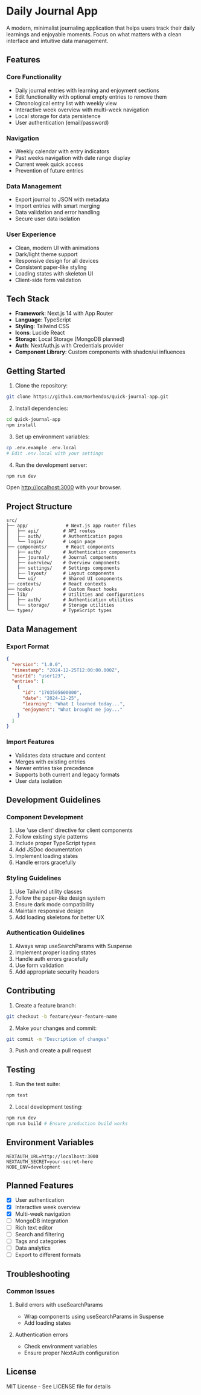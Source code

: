 # Daily Journal App

A modern, minimalist journaling application that helps users track their daily learnings and enjoyable moments. Focus on what matters with a clean interface and intuitive data management.

## Features

### Core Functionality
- Daily journal entries with learning and enjoyment sections
- Edit functionality with optional empty entries to remove them
- Chronological entry list with weekly view
- Interactive week overview with multi-week navigation
- Local storage for data persistence
- User authentication (email/password)

### Navigation
- Weekly calendar with entry indicators
- Past weeks navigation with date range display
- Current week quick access
- Prevention of future entries

### Data Management
- Export journal to JSON with metadata
- Import entries with smart merging
- Data validation and error handling
- Secure user data isolation

### User Experience
- Clean, modern UI with animations
- Dark/light theme support
- Responsive design for all devices
- Consistent paper-like styling
- Loading states with skeleton UI
- Client-side form validation

## Tech Stack

- **Framework**: Next.js 14 with App Router
- **Language**: TypeScript
- **Styling**: Tailwind CSS
- **Icons**: Lucide React
- **Storage**: Local Storage (MongoDB planned)
- **Auth**: NextAuth.js with Credentials provider
- **Component Library**: Custom components with shadcn/ui influences

## Getting Started

1. Clone the repository:
```bash
git clone https://github.com/morhendos/quick-journal-app.git
```

2. Install dependencies:
```bash
cd quick-journal-app
npm install
```

3. Set up environment variables:
```bash
cp .env.example .env.local
# Edit .env.local with your settings
```

4. Run the development server:
```bash
npm run dev
```

Open [http://localhost:3000](http://localhost:3000) with your browser.

## Project Structure

```
src/
├── app/              # Next.js app router files
│   ├── api/         # API routes
│   ├── auth/        # Authentication pages
│   └── login/       # Login page
├── components/       # React components
│   ├── auth/        # Authentication components
│   ├── journal/     # Journal components
│   ├── overview/    # Overview components
│   ├── settings/    # Settings components
│   ├── layout/      # Layout components
│   └── ui/          # Shared UI components
├── contexts/        # React contexts
├── hooks/           # Custom React hooks
├── lib/             # Utilities and configurations
│   ├── auth/        # Authentication utilities
│   └── storage/     # Storage utilities
└── types/           # TypeScript types
```

## Data Management

### Export Format
```json
{
  "version": "1.0.0",
  "timestamp": "2024-12-25T12:00:00.000Z",
  "userId": "user123",
  "entries": [
    {
      "id": "1703505600000",
      "date": "2024-12-25",
      "learning": "What I learned today...",
      "enjoyment": "What brought me joy..."
    }
  ]
}
```

### Import Features
- Validates data structure and content
- Merges with existing entries
- Newer entries take precedence
- Supports both current and legacy formats
- User data isolation

## Development Guidelines

### Component Development
1. Use 'use client' directive for client components
2. Follow existing style patterns
3. Include proper TypeScript types
4. Add JSDoc documentation
5. Implement loading states
6. Handle errors gracefully

### Styling Guidelines
1. Use Tailwind utility classes
2. Follow the paper-like design system
3. Ensure dark mode compatibility
4. Maintain responsive design
5. Add loading skeletons for better UX

### Authentication Guidelines
1. Always wrap useSearchParams with Suspense
2. Implement proper loading states
3. Handle auth errors gracefully
4. Use form validation
5. Add appropriate security headers

## Contributing

1. Create a feature branch:
```bash
git checkout -b feature/your-feature-name
```

2. Make your changes and commit:
```bash
git commit -m "Description of changes"
```

3. Push and create a pull request

## Testing

1. Run the test suite:
```bash
npm test
```

2. Local development testing:
```bash
npm run dev
npm run build # Ensure production build works
```

## Environment Variables

```env
NEXTAUTH_URL=http://localhost:3000
NEXTAUTH_SECRET=your-secret-here
NODE_ENV=development
```

## Planned Features

- [x] User authentication
- [x] Interactive week overview
- [x] Multi-week navigation
- [ ] MongoDB integration
- [ ] Rich text editor
- [ ] Search and filtering
- [ ] Tags and categories
- [ ] Data analytics
- [ ] Export to different formats

## Troubleshooting

### Common Issues
1. Build errors with useSearchParams
   - Wrap components using useSearchParams in Suspense
   - Add loading states

2. Authentication errors
   - Check environment variables
   - Ensure proper NextAuth configuration

## License

MIT License - See LICENSE file for details